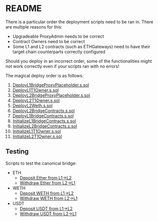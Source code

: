 # README

There is a particular order the deployment scripts need to be ran in. There are multiple reasons for this:

- Upgradeable ProxyAdmin needs to be correct
- Contract Owners need to be correct
- Some L1 and L2 contracts (such as ETHGateways) need to have their target chain counterparts correctly configured

Should you deploy in an incorrect order, some of the functionalities might not work correctly even if your scripts ran
with no errors!

The magical deploy order is as follows:

1. [DeployL1BridgeProxyPlaceholder.s.sol](DeployL1BridgeProxyPlaceholder.s.sol)
2. [DeployL1T1Owner.s.sol](DeployL1T1Owner.s.sol)
3. [DeployL2BridgeProxyPlaceholder.s.sol](DeployL2BridgeProxyPlaceholder.s.sol)
4. [DeployL2T1Owner.s.sol](DeployL2T1Owner.s.sol)
5. [DeployL2Weth.s.sol](DeployL2Weth.s.sol)
6. [DeployL2BridgeContracts.s.sol](DeployL2BridgeContracts.s.sol)
7. [DeployL1BridgeContracts.s.sol](DeployL1BridgeContracts.s.sol)
8. [InitializeL1BridgeContracts.s.sol](InitializeL1BridgeContracts.s.sol)
9. [InitializeL2BridgeContracts.s.sol](InitializeL2BridgeContracts.s.sol)
10. [InitializeL1T1Owner.s.sol](InitializeL1T1Owner.s.sol)
11. [InitializeL2T1Owner.s.sol](InitializeL2T1Owner.s.sol)

## Testing

Scripts to test the canonical bridge:

- ETH
  - [Deposit Ether from L1->L2](../test/DepositEtherFromL1ToL2.s.sol)
  - [Withdraw Ether from L2->L1](../test/WithdrawEtherFromL2ToL1.s.sol)
- WETH
  - [Deposit WETH from L1->L2](../test/DepositWethFromL1ToL2.s.sol)
  - [Withdraw WETH from L2->L1](../test/WithdrawWethFromL2ToL1.s.sol)
- USDT
  - [Deposit USDT from L1->L2](../test/DepositUsdtFromL1ToL2.s.sol)
  - [Withdraw USDT from L2->L1](../test/WithdrawUsdtFromL2ToL1.s.sol)
